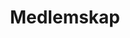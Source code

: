 ---
title: Medlemskap
layout: layouts/article.liquid
permalink: /ja/about/membership.html
tags: about
sideNavOrder: 2
---